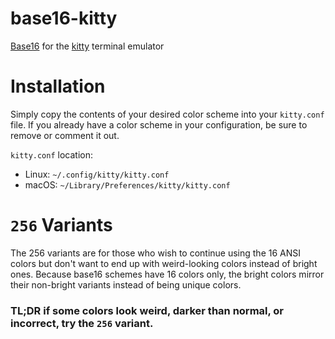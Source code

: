 # base16-kitty
[Base16](https://github.com/chriskempson/base16) for the [kitty](https://github.com/kovidgoyal/kitty) terminal emulator

# Installation
Simply copy the contents of your desired color scheme into your `kitty.conf` file. If you already have a color scheme in your configuration, be sure to remove or comment it out.

`kitty.conf` location:
 - Linux: `~/.config/kitty/kitty.conf`
 - macOS: `~/Library/Preferences/kitty/kitty.conf`

# `256` Variants

The 256 variants are for those who wish to continue using the 16 ANSI colors but don't want to end up with weird-looking colors instead of bright ones. Because base16 schemes have 16 colors only, the bright colors mirror their non-bright variants instead of being unique colors.

### TL;DR if some colors look weird, darker than normal, or incorrect, try the `256` variant.
